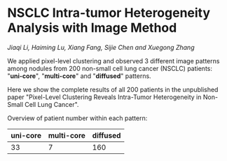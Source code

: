 # NSCLC Intra-tumor Heterogeneity Analysis with Image Method
*Jiaqi Li, Haiming Lu, Xiang Fang, Sijie Chen and Xuegong Zhang*

We applied pixel-level clustering and observed 3 different image patterns among nodules from 200 non-small cell lung cancer (NSCLC) patients: "**uni-core**", "**multi-core**" and "**diffused**" patterns.

Here we show the complete results of all 200 patients in the unpublished paper "Pixel-Level Clustering Reveals Intra-Tumor Heterogeneity in Non-Small Cell Lung Cancer".

Overview of patient number within each pattern:

uni-core | multi-core | diffused  
--- | --- | --- 
 33 |  7  | 160 
